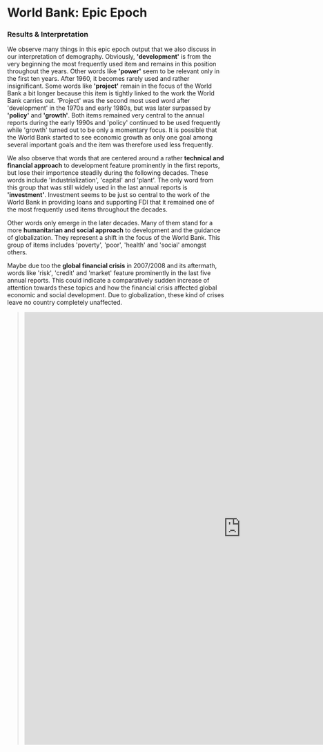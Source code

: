 # **World Bank:** Epic Epoch

### **Results & Interpretation**

We observe many things in this epic epoch output that we also discuss in our interpretation of demography. Obviously, **'development'** is from the very beginning the most frequently used item and remains in this position throughout the years. Other words like **'power'** seem to be relevant only in the first ten years. After 1960, it becomes rarely used and rather insignificant. Some words like **'project'** remain in the focus of the World Bank a bit longer because this item is tightly linked to the work the World Bank carries out. 'Project' was the second most used word after 'development' in the 1970s and early 1980s, but was later surpassed by **'policy'** and **'growth'**. Both items remained very central to the annual reports during the early 1990s and 'policy' continued to be used frequently while 'growth' turned out to be only a momentary focus. It is possible that the World Bank started to see economic growth as only one goal among several important goals and the item was therefore used less frequently.

We also observe that words that are centered around a rather **technical and financial approach** to development feature prominently in the first reports, but lose their importence steadily during the following decades. These words include 'industrialization', 'capital' and 'plant'. The only word from this group that was still widely used in the last annual reports is **'investment'**. Investment seems to be just so central to the work of the World Bank in providing loans and supporting FDI that it remained one of the most frequently used items throughout the decades.

Other words only emerge in the later decades. Many of them stand for a more **humanitarian and social approach** to development and the guidance of globalization. They represent a shift in the focus of the World Bank. This group of items includes 'poverty', 'poor', 'health' and 'social' amongst others.

Maybe due too the **global financial crisis** in 2007/2008 and its aftermath, words like 'risk', 'credit' and 'market' feature prominently in the last five annual reports. This could indicate a comparatively sudden increase of attention towards these topics and how the financial crisis affected global economic and social development. Due to globalization, these kind of crises leave no country completely unaffected.



> <iframe src="https://documents.cortext.net/8899/8899fc31ae8511600523066d5bf11037/52804/bumpy.html" frameborder="0" style="overflow:hidden;border:1px solid #DDDDDD;" width="1000" height="1000" allowfullscreen></iframe>
